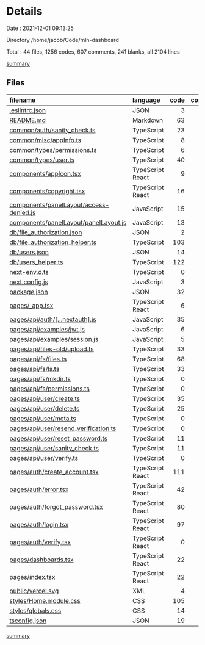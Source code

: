 # Details

Date : 2021-12-01 09:13:25

Directory /home/jacob/Code/mln-dashboard

Total : 44 files,  1256 codes, 607 comments, 241 blanks, all 2104 lines

[summary](results.md)

## Files
| filename | language | code | comment | blank | total |
| :--- | :--- | ---: | ---: | ---: | ---: |
| [.eslintrc.json](/.eslintrc.json) | JSON | 3 | 0 | 1 | 4 |
| [README.md](/README.md) | Markdown | 63 | 0 | 25 | 88 |
| [common/auth/sanity_check.ts](/common/auth/sanity_check.ts) | TypeScript | 23 | 8 | 5 | 36 |
| [common/misc/appInfo.ts](/common/misc/appInfo.ts) | TypeScript | 8 | 0 | 1 | 9 |
| [common/types/permissions.ts](/common/types/permissions.ts) | TypeScript | 6 | 4 | 1 | 11 |
| [common/types/user.ts](/common/types/user.ts) | TypeScript | 40 | 10 | 4 | 54 |
| [components/appIcon.tsx](/components/appIcon.tsx) | TypeScript React | 9 | 0 | 1 | 10 |
| [components/copyright.tsx](/components/copyright.tsx) | TypeScript React | 16 | 0 | 2 | 18 |
| [components/panelLayout/access-denied.js](/components/panelLayout/access-denied.js) | JavaScript | 15 | 0 | 2 | 17 |
| [components/panelLayout/panelLayout.js](/components/panelLayout/panelLayout.js) | JavaScript | 13 | 0 | 1 | 14 |
| [db/file_authorization.json](/db/file_authorization.json) | JSON | 2 | 0 | 1 | 3 |
| [db/file_authorization_helper.ts](/db/file_authorization_helper.ts) | TypeScript | 103 | 56 | 23 | 182 |
| [db/users.json](/db/users.json) | JSON | 14 | 0 | 0 | 14 |
| [db/users_helper.ts](/db/users_helper.ts) | TypeScript | 122 | 56 | 28 | 206 |
| [next-env.d.ts](/next-env.d.ts) | TypeScript | 0 | 5 | 2 | 7 |
| [next.config.js](/next.config.js) | JavaScript | 3 | 1 | 1 | 5 |
| [package.json](/package.json) | JSON | 32 | 0 | 1 | 33 |
| [pages/_app.tsx](/pages/_app.tsx) | TypeScript React | 6 | 0 | 2 | 8 |
| [pages/api/auth/[...nextauth].js](/pages/api/auth/[...nextauth].js) | JavaScript | 35 | 121 | 15 | 171 |
| [pages/api/examples/jwt.js](/pages/api/examples/jwt.js) | JavaScript | 6 | 1 | 3 | 10 |
| [pages/api/examples/session.js](/pages/api/examples/session.js) | JavaScript | 5 | 1 | 1 | 7 |
| [pages/api/files-old/upload.ts](/pages/api/files-old/upload.ts) | TypeScript | 33 | 6 | 9 | 48 |
| [pages/api/fs/files.ts](/pages/api/fs/files.ts) | TypeScript | 68 | 20 | 16 | 104 |
| [pages/api/fs/ls.ts](/pages/api/fs/ls.ts) | TypeScript | 33 | 72 | 13 | 118 |
| [pages/api/fs/mkdir.ts](/pages/api/fs/mkdir.ts) | TypeScript | 0 | 22 | 0 | 22 |
| [pages/api/fs/permissions.ts](/pages/api/fs/permissions.ts) | TypeScript | 0 | 92 | 0 | 92 |
| [pages/api/user/create.ts](/pages/api/user/create.ts) | TypeScript | 35 | 8 | 11 | 54 |
| [pages/api/user/delete.ts](/pages/api/user/delete.ts) | TypeScript | 25 | 4 | 7 | 36 |
| [pages/api/user/meta.ts](/pages/api/user/meta.ts) | TypeScript | 0 | 15 | 0 | 15 |
| [pages/api/user/resend_verification.ts](/pages/api/user/resend_verification.ts) | TypeScript | 0 | 6 | 0 | 6 |
| [pages/api/user/reset_password.ts](/pages/api/user/reset_password.ts) | TypeScript | 11 | 1 | 2 | 14 |
| [pages/api/user/sanity_check.ts](/pages/api/user/sanity_check.ts) | TypeScript | 11 | 0 | 1 | 12 |
| [pages/api/user/verify.ts](/pages/api/user/verify.ts) | TypeScript | 0 | 13 | 0 | 13 |
| [pages/auth/create_account.tsx](/pages/auth/create_account.tsx) | TypeScript React | 111 | 1 | 7 | 119 |
| [pages/auth/error.tsx](/pages/auth/error.tsx) | TypeScript React | 42 | 0 | 5 | 47 |
| [pages/auth/forgot_password.tsx](/pages/auth/forgot_password.tsx) | TypeScript React | 80 | 1 | 6 | 87 |
| [pages/auth/login.tsx](/pages/auth/login.tsx) | TypeScript React | 97 | 2 | 7 | 106 |
| [pages/auth/verify.tsx](/pages/auth/verify.tsx) | TypeScript React | 0 | 10 | 2 | 12 |
| [pages/dashboards.tsx](/pages/dashboards.tsx) | TypeScript React | 22 | 69 | 7 | 98 |
| [pages/index.tsx](/pages/index.tsx) | TypeScript React | 22 | 2 | 7 | 31 |
| [public/vercel.svg](/public/vercel.svg) | XML | 4 | 0 | 0 | 4 |
| [styles/Home.module.css](/styles/Home.module.css) | CSS | 105 | 0 | 17 | 122 |
| [styles/globals.css](/styles/globals.css) | CSS | 14 | 0 | 3 | 17 |
| [tsconfig.json](/tsconfig.json) | JSON | 19 | 0 | 1 | 20 |

[summary](results.md)